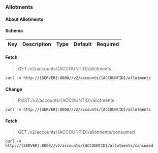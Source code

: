 ### Allotments

#### About Allotments

#### Schema

Key | Description | Type | Default | Required
--- | ----------- | ---- | ------- | --------


#### Fetch

> GET /v2/accounts/{ACCOUNTID}/allotments

```curl
curl -v http://{SERVER}:8000//v2/accounts/{ACCOUNTID}/allotments
```

#### Change

> POST /v2/accounts/{ACCOUNTID}/allotments

```curl
curl -v http://{SERVER}:8000//v2/accounts/{ACCOUNTID}/allotments
```

#### Fetch

> GET /v2/accounts/{ACCOUNTID}/allotments/consumed

```curl
curl -v http://{SERVER}:8000//v2/accounts/{ACCOUNTID}/allotments/consumed
```

